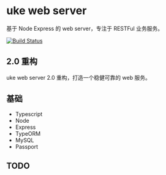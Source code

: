 # uke web server

基于 Node Express 的 web server，专注于 RESTFul 业务服务。

[![Build Status](https://travis-ci.org/SANGET/uke-web-server.svg?branch=master)](https://travis-ci.org/SANGET/uke-web-server)

## 2.0 重构

uke web server 2.0 重构，打造一个稳健可靠的 web 服务。

## 基础

- Typescript
- Node
- Express
- TypeORM
- MySQL
- Passport

## TODO
